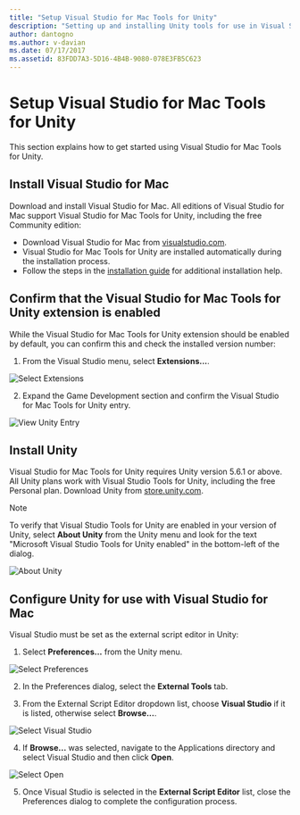 ```yaml
---
title: "Setup Visual Studio for Mac Tools for Unity"
description: "Setting up and installing Unity tools for use in Visual Studio for Mac"
author: dantogno
ms.author: v-davian
ms.date: 07/17/2017
ms.assetid: 83FDD7A3-5D16-4B4B-9080-078E3FB5C623
---
```

# Setup Visual Studio for Mac Tools for Unity

This section explains how to get started using Visual Studio for Mac Tools for Unity.

## Install Visual Studio for Mac

Download and install Visual Studio for Mac. All editions of Visual Studio for Mac support Visual Studio for Mac Tools for Unity, including the free Community edition:

* Download Visual Studio for Mac from [visualstudio.com](https://www.visualstudio.com/).
* Visual Studio for Mac Tools for Unity are installed automatically during the installation process.
* Follow the steps in the [installation guide](installation.md) for additional installation help.

## Confirm that the Visual Studio for Mac Tools for Unity extension is enabled

While the Visual Studio for Mac Tools for Unity extension should be enabled by default, you can confirm this and check the installed version number:

1.  From the Visual Studio menu, select **Extensions...**.

  ![Select Extensions](media/setup-vsmac-tools-unity-image1.png)

2.  Expand the Game Development section and confirm the Visual Studio for Mac Tools for Unity entry.

  ![View Unity Entry](media/setup-vsmac-tools-unity-image2.png)

## Install Unity

Visual Studio for Mac Tools for Unity requires Unity version 5.6.1 or above. All Unity plans work with Visual Studio Tools for Unity, including the free Personal plan. Download Unity from [store.unity.com](https://store.unity.com/).

> [!NOTE]
> To verify that Visual Studio Tools for Unity are enabled in your version of Unity, select **About Unity** from the Unity menu and look for the text "Microsoft Visual Studio Tools for Unity enabled" in the bottom-left of the dialog.
>
>   ![About Unity](media/setup-vsmac-tools-unity-image3.png)

## Configure Unity for use with Visual Studio for Mac

Visual Studio must be set as the external script editor in Unity:

1.	Select **Preferences...** from the Unity menu.

  ![Select Preferences](media/setup-vsmac-tools-unity-image4.png)

2.	In the Preferences dialog, select the **External Tools** tab.

3.	From the External Script Editor dropdown list, choose **Visual Studio** if it is listed, otherwise select **Browse...**.

  ![Select Visual Studio](media/setup-vsmac-tools-unity-image5.png)

4.	If **Browse...** was selected, navigate to the Applications directory and select Visual Studio and then click **Open**.

  ![Select Open](media/setup-vsmac-tools-unity-image6.png)

5.	Once Visual Studio is selected in the **External Script Editor** list, close the Preferences dialog to complete the configuration process.
